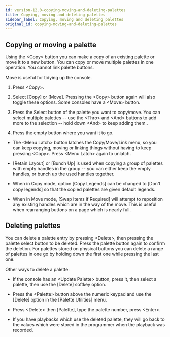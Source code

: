 ```yaml
---
id: version-12.0-copying-moving-and-deleting-palettes
title: Copying, moving and deleting palettes
sidebar_label: Copying, moving and deleting palettes
original_id: copying-moving-and-deleting-palettes
---
```


Copying or moving a palette
---------------------------

Using the \<Copy\> button you can make a copy of an existing palette or
move it to a new button. You can copy or move multiple palettes in one
operation. You cannot link palette buttons.

Move is useful for tidying up the console.

1. Press \<Copy\>.

2. Select \[Copy\] or \[Move\]. Pressing the \<Copy\> button again will
also toggle these options. Some consoles have a \<Move\> button.

3. Press the Select button of the palette you want to copy/move. You
can select multiple palettes -- use the \<Thro\> and \<And\> buttons to
add more to the selection -- hold down \<And\> to keep adding them..

4. Press the empty button where you want it to go.

-   The \<Menu Latch\> button latches the Copy/Move/Link menu, so you
    can keep copying, moving or linking things without having to keep
    pressing \<Copy\>. Press \<Menu Latch\> again to unlatch.

-   \[Retain Layout\] or \[Bunch Up\] is used when copying a group of
    palettes with empty handles in the group -- you can either keep the
    empty handles, or bunch up the used handles together.

-   When in Copy mode, option \[Copy Legends\] can be changed to \[Don't
    copy legends\] so that the copied palettes are given default
    legends.

-   When in Move mode, \[Swap Items if Required\] will attempt to
    reposition any existing handles which are in the way of the move.
    This is useful when rearranging buttons on a page which is nearly
    full.

Deleting palettes
-----------------

You can delete a palette entry by pressing \<Delete\>, then pressing the
palette select button to be deleted. Press the palette button again to
confirm the deletion. For palettes stored on physical buttons you can
delete a range of palettes in one go by holding down the first one while
pressing the last one.

Other ways to delete a palette:

-   If the console has an \<Update Palette\> button, press it, then
    select a palette, then use the \[Delete\] softkey option.

-   Press the \<Palette\> button above the numeric keypad and use the
    \[Delete\] option in the \[Palette Utilities\] menu.

-   Press \<Delete\> then \[Palette\], type the palette number, press
    \<Enter\>.

-   If you have playbacks which use the deleted palette, they will go
    back to the values which were stored in the programmer when the
    playback was recorded.

